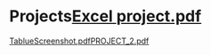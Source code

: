 # Projects[Excel project.pdf](https://github.com/Ayazahmed1/Projects/files/11951003/Excel.project.pdf)
[TablueScreenshot.pdf](https://github.com/Ayazahmed1/Projects/files/11951004/TablueScreenshot.pdf)[PROJECT_2.pdf](https://github.com/Ayazahmed1/Projects/files/11951006/PROJECT_2.pdf)
